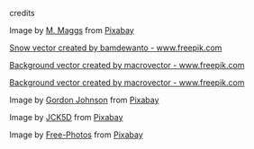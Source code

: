 credits

Image by <a href="https://pixabay.com/users/Wild0ne-920941/?utm_source=link-attribution&amp;utm_medium=referral&amp;utm_campaign=image&amp;utm_content=1844231">M. Maggs</a> from <a href="https://pixabay.com/?utm_source=link-attribution&amp;utm_medium=referral&amp;utm_campaign=image&amp;utm_content=1844231">Pixabay</a>

<a href='https://www.freepik.com/vectors/snow'>Snow vector created by bamdewanto - www.freepik.com</a>

<a href='https://www.freepik.com/vectors/background'>Background vector created by macrovector - www.freepik.com</a>

<a href='https://www.freepik.com/vectors/background'>Background vector created by macrovector - www.freepik.com</a>

Image by <a href="https://pixabay.com/users/GDJ-1086657/?utm_source=link-attribution&amp;utm_medium=referral&amp;utm_campaign=image&amp;utm_content=4887911">Gordon Johnson</a> from <a href="https://pixabay.com/?utm_source=link-attribution&amp;utm_medium=referral&amp;utm_campaign=image&amp;utm_content=4887911">Pixabay</a>

Image by <a href="https://pixabay.com/users/JCK5D-2733400/?utm_source=link-attribution&amp;utm_medium=referral&amp;utm_campaign=image&amp;utm_content=1700481">JCK5D</a> from <a href="https://pixabay.com/?utm_source=link-attribution&amp;utm_medium=referral&amp;utm_campaign=image&amp;utm_content=1700481">Pixabay</a>

Image by <a href="https://pixabay.com/photos/?utm_source=link-attribution&amp;utm_medium=referral&amp;utm_campaign=image&amp;utm_content=1209699">Free-Photos</a> from <a href="https://pixabay.com/?utm_source=link-attribution&amp;utm_medium=referral&amp;utm_campaign=image&amp;utm_content=1209699">Pixabay</a>

